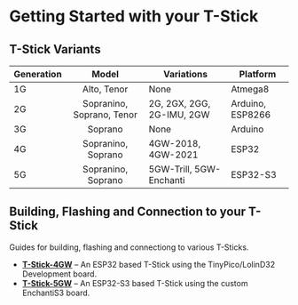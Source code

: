 # Getting Started with your T-Stick

## T-Stick Variants
| Generation |          Model            | Variations                 | Platform                                |
|------------|:-------------------------:|----------------------------|-----------------------------------------|
| 1G         | Alto, Tenor               | None                       | Atmega8                                 |
| 2G         | Sopranino, Soprano, Tenor | 2G, 2GX, 2GG, 2G-IMU, 2GW  | Arduino, ESP8266                        |
| 3G         | Soprano                   | None                       | Arduino                                 |
| 4G         | Sopranino, Soprano        | 4GW-2018, 4GW-2021         | ESP32                                   |
| 5G         | Sopranino, Soprano        | 5GW-Trill, 5GW-Enchanti    | ESP32-S3                                |

## Building, Flashing and Connection to your T-Stick
Guides for building, flashing and connectiong to various T-Sticks.

<div class="grid cards" markdown>

- __[T-Stick-4GW]__ – An ESP32 based T-Stick using the TinyPico/LolinD32 Development board.
- __[T-Stick-5GW]__ – An ESP32-S3 based T-Stick using the custom EnchantiS3 board.

</div>

  [T-Stick-4GW]: ../designs/tstick-4gw/index.md
  [T-Stick-5GW]: ../designs/tstick-5gw/index.md